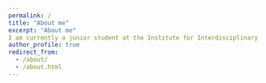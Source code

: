 ```yaml
---
permalink: /
title: "About me"
excerpt: "About me"
I am currently a junior student at the Institute for Interdisciplinary Information Sciences (IIIS, aka. Yao Class), Tsinghua University.
author_profile: true
redirect_from: 
  - /about/
  - /about.html
---
```



